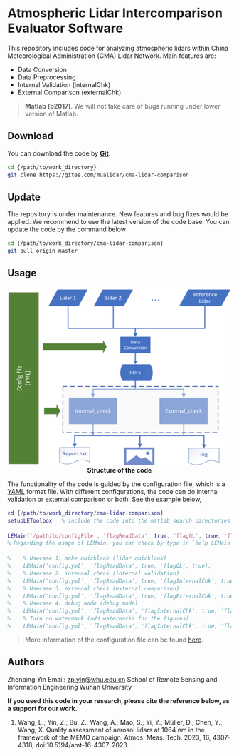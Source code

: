 # Atmospheric Lidar Intercomparison Evaluator Software

This repository includes code for analyzing atmospheric lidars within China Meteorological Administration (CMA) Lidar Network. Main features are:

- Data Conversion
- Data Preprocessing
- Internal Validation (internalChk)
- External Comparison (externalChk)

> **Matlab (b2017)**. We will not take care of bugs running under lower version of Matlab.

## Download

You can download the code by [**Git**][1].

```bash
cd {/path/to/work_directory}
git clone https://gitee.com/mualidar/cma-lidar-comparison
```

## Update

The repository is under maintenance. New features and bug fixes would be applied. We recommend to use the latest version of the code base. You can update the code by the command below

```bash
cd {/path/to/work_directory/cma-lidar-comparison}
git pull origin master
```

## Usage

<p align='center'>
<img src='./image/flowchart_of_ALiE.png', width=500, height=400, lat='结构图'>
<br>
<b>Structure of the code</b>

The functionality of the code is guided by the configuration file, which is a [YAML][2] format file. With different configurations, the code can do internal validation or external comparison or both. See the example below,

```matlab
cd {/path/to/work_directory/cma-lidar-comparison}
setupLEToolbox   % include the code into the matlab search directories

LEMain('/path/to/configFile', 'flagReadData', true, 'flagQL', true, 'flagDebug', false);   % show lidar quicklooks
% Regarding the usage of LEMain, you can check by type in `help LEMain`

%    % Usecase 1: make quicklook (lidar quicklook)
%    LEMain('config.yml', 'flagReadData', true, 'flagQL', true);
%    % Usecase 2: internal check (internal validation)
%    LEMain('config.yml', 'flagReadData', true, 'flagInternalChk', true);
%    % Usecase 3: external check (external comparison)
%    LEMain('config.yml', 'flagReadData', true, 'flagExternalChk', true);
%    % Usecase 4: debug mode (debug mode)
%    LEMain('config.yml', 'flagReadData', 'flagInternalChk', true, 'flagDebug', true);
%    % Turn on watermark (add watermarks for the figures)
%    LEMain('config.yml', 'flagReadData', 'flagInternalChk', true, 'flagWaterMark', true);

```

> More information of the configuration file can be found [here](docs\intro_to_configuration_file.md).

## Authors

Zhenping Yin
Email: zp.yin@whu.edu.cn
School of Remote Sensing and Information Engineering
Wuhan University


**If you used this code in your research, please cite the reference below, as a support for our work.**

1.	Wang, L.; Yin, Z.; Bu, Z.; Wang, A.; Mao, S.; Yi, Y.; Müller, D.; Chen, Y.; Wang, X. Quality assessment of aerosol lidars at 1064 nm in the framework of the MEMO campaign. Atmos. Meas. Tech. 2023, 16, 4307-4318, doi:10.5194/amt-16-4307-2023.

[1]: https://git-scm.com/downloads
[2]: https://yaml.org/
[3]: https://code.google.com/archive/p/yamlmatlab/